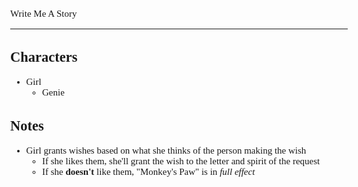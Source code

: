 <style>body{font:15px"Verdana"};</style>

Write Me A Story
****************
Characters
----------
- Girl
	- Genie

Notes
-----
- Girl grants wishes based on what she thinks of the person making the wish
	- If she likes them, she'll grant the wish to the letter and spirit of the request
	- If she __doesn't__ like them, "Monkey's Paw" is in _full effect_
